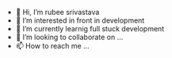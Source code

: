 - 👋 Hi, I’m rubee srivastava
- 👀 I’m interested in front in development
- 🌱 I’m currently learnig full stuck development
- 💞️ I’m looking to collaborate on ...
- 📫 How to reach me ...

<!---
rubee303 is a ✨ special ✨ repository because its `README.md` (this file) appears on your GitHub profile.
You can click the Preview link to take a look at your changes.
--->

